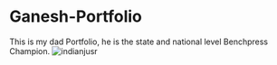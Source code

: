 # Ganesh-Portfolio
This is my dad Portfolio, he is the  state and national level Benchpress Champion. 
![indianjusr](https://github.com/user-attachments/assets/2d103c76-84d1-4dbb-a7d9-848525da0536)
